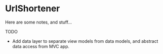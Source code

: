 # UrlShortener

Here are some notes, and stuff...

TODO

+ Add data layer to separate view models from data models, and abstract data access from MVC app.